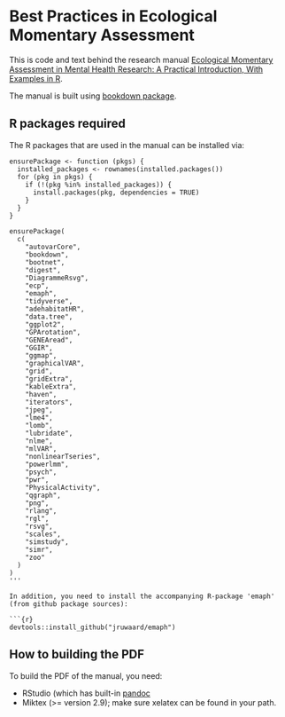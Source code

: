 # Best Practices in Ecological Momentary Assessment

This is code and text behind the research manual [Ecological Momentary Assessment in Mental Health Research: A Practical Introduction, With Examples in R](https://github.com/jruwaard/aph_ema_handbook). 

The manual is built using [bookdown package](https://github.com/rstudio/bookdown).

## R packages required 

The R packages that are used in the manual can be installed via:

```{r}
ensurePackage <- function (pkgs) {
  installed_packages <- rownames(installed.packages()) 
  for (pkg in pkgs) {
    if (!(pkg %in% installed_packages)) {
      install.packages(pkg, dependencies = TRUE)
    }
  }
}

ensurePackage(
  c(
    "autovarCore",
    "bookdown",
    "bootnet",
    "digest",
    "DiagrammeRsvg",
    "ecp",
    "emaph",
    "tidyverse",
    "adehabitatHR",
    "data.tree",
    "ggplot2",
    "GPArotation",
    "GENEAread",
    "GGIR",
    "ggmap",
    "graphicalVAR",
    "grid",
    "gridExtra",
    "kableExtra",
    "haven",
    "iterators",
    "jpeg",
    "lme4",
    "lomb",
    "lubridate",
    "nlme",
    "mlVAR",
    "nonlinearTseries", 
    "powerlmm",
    "psych",
    "pwr",
    "PhysicalActivity",
    "qgraph",
    "png",
    "rlang",
    "rgl",
    "rsvg",
    "scales",
    "simstudy",
    "simr",
    "zoo"
  )
)
'''

In addition, you need to install the accompanying R-package 'emaph' (from github package sources):

```{r}
devtools::install_github("jruwaard/emaph")
```

## How to building the PDF

To build the PDF of the manual, you need:

* RStudio (which has built-in [pandoc](http://johnmacfarlane.net/pandoc/)
* Miktex (>= version 2.9); make sure xelatex can be found in your path.

